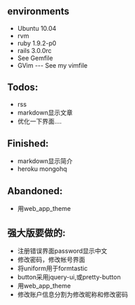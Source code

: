 environments
--------------------

* Ubuntu 10.04
* rvm
* ruby 1.9.2-p0
* rails 3.0.0rc
* See Gemfile
* GVim --- See my vimfile

Todos:
--------------------
* rss
* markdown显示文章
* 优化一下界面....

Finished:
-------------------
* markdown显示简介
* heroku mongohq

Abandoned:
--------------
* 用web_app_theme


强大版要做的:
--------------------
* 注册错误界面password显示中文
* 修改密码，修改帐号界面
* 将uniform用于formtastic
* button采用jquery-ui,或pretty-button
* 用web_app_theme
* 修改账户信息分割为修改昵称和修改密码
